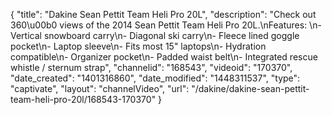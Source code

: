 {
    "title": "Dakine Sean Pettit Team Heli Pro 20L",
    "description": "Check out 360\u00b0 views of the 2014 Sean Pettit Team Heli Pro 20L.\nFeatures: \n- Vertical snowboard carry\n- Diagonal ski carry\n- Fleece lined goggle pocket\n- Laptop sleeve\n- Fits most 15\" laptops\n- Hydration compatible\n- Organizer pocket\n- Padded waist belt\n- Integrated rescue whistle \/ sternum strap",
    "channelid": "168543",
    "videoid": "170370",
    "date_created": "1401316860",
    "date_modified": "1448311537",
    "type": "captivate",
    "layout": "channelVideo",
    "url": "\/dakine\/dakine-sean-pettit-team-heli-pro-20l\/168543-170370"
}